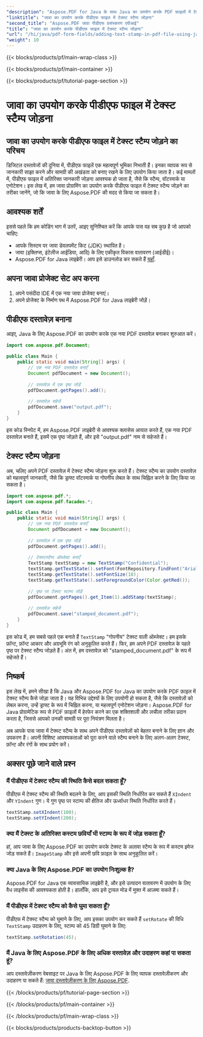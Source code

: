 ```yaml
---
"description": "Aspose.PDF for Java के साथ Java का उपयोग करके PDF फ़ाइलों में टेक्स्ट स्टैम्प जोड़ना सीखें। अपने PDF दस्तावेज़ों को आसानी से कस्टमाइज़ करें।"
"linktitle": "जावा का उपयोग करके पीडीएफ फाइल में टेक्स्ट स्टैम्प जोड़ना"
"second_title": "Aspose.PDF जावा पीडीएफ प्रसंस्करण एपीआई"
"title": "जावा का उपयोग करके पीडीएफ फाइल में टेक्स्ट स्टैम्प जोड़ना"
"url": "/hi/java/pdf-form-fields/adding-text-stamp-in-pdf-file-using-java/"
"weight": 10
---
```


{{< blocks/products/pf/main-wrap-class >}}

{{< blocks/products/pf/main-container >}}

{{< blocks/products/pf/tutorial-page-section >}}

# जावा का उपयोग करके पीडीएफ फाइल में टेक्स्ट स्टैम्प जोड़ना


## जावा का उपयोग करके पीडीएफ फाइल में टेक्स्ट स्टैम्प जोड़ने का परिचय

डिजिटल दस्तावेजों की दुनिया में, पीडीएफ फाइलें एक महत्वपूर्ण भूमिका निभाती हैं। इनका व्यापक रूप से जानकारी साझा करने और सामग्री की अखंडता को बनाए रखने के लिए उपयोग किया जाता है। कई मामलों में, पीडीएफ फाइल में अतिरिक्त जानकारी जोड़ना आवश्यक हो जाता है, जैसे कि स्टैम्प, वॉटरमार्क या एनोटेशन। इस लेख में, हम जावा प्रोग्रामिंग का उपयोग करके पीडीएफ फाइल में टेक्स्ट स्टैम्प जोड़ने का तरीका जानेंगे, जो कि जावा के लिए Aspose.PDF की मदद से किया जा सकता है।

## आवश्यक शर्तें

इससे पहले कि हम कोडिंग भाग में उतरें, आइए सुनिश्चित करें कि आपके पास वह सब कुछ है जो आपको चाहिए:

- आपके सिस्टम पर जावा डेवलपमेंट किट (JDK) स्थापित है।
- जावा (इक्लिप्स, इंटेलीज आईडिया, आदि) के लिए एकीकृत विकास वातावरण (आईडीई)।
- Aspose.PDF for Java लाइब्रेरी। आप इसे डाउनलोड कर सकते हैं [यहाँ](https://releases.aspose.com/pdf/java/).

## अपना जावा प्रोजेक्ट सेट अप करना

1. अपने पसंदीदा IDE में एक नया जावा प्रोजेक्ट बनाएं।
2. अपने प्रोजेक्ट के निर्माण पथ में Aspose.PDF for Java लाइब्रेरी जोड़ें।

## पीडीएफ दस्तावेज़ बनाना

आइए, Java के लिए Aspose.PDF का उपयोग करके एक नया PDF दस्तावेज़ बनाकर शुरुआत करें।

```java
import com.aspose.pdf.Document;

public class Main {
    public static void main(String[] args) {
        // एक नया PDF दस्तावेज़ बनाएँ
        Document pdfDocument = new Document();
        
        // दस्तावेज़ में एक पृष्ठ जोड़ें
        pdfDocument.getPages().add();
        
        // दस्तावेज़ सहेजें
        pdfDocument.save("output.pdf");
    }
}
```

इस कोड स्निपेट में, हम Aspose.PDF लाइब्रेरी से आवश्यक क्लासेस आयात करते हैं, एक नया PDF दस्तावेज़ बनाते हैं, इसमें एक पृष्ठ जोड़ते हैं, और इसे "output.pdf" नाम से सहेजते हैं।

## टेक्स्ट स्टैम्प जोड़ना

अब, चलिए अपने PDF दस्तावेज़ में टेक्स्ट स्टैम्प जोड़ना शुरू करते हैं। टेक्स्ट स्टैम्प का उपयोग दस्तावेज़ को महत्वपूर्ण जानकारी, जैसे कि ड्राफ्ट वॉटरमार्क या गोपनीय लेबल के साथ चिह्नित करने के लिए किया जा सकता है।

```java
import com.aspose.pdf.*;
import com.aspose.pdf.facades.*;

public class Main {
    public static void main(String[] args) {
        // एक नया PDF दस्तावेज़ बनाएँ
        Document pdfDocument = new Document();
        
        // दस्तावेज़ में एक पृष्ठ जोड़ें
        pdfDocument.getPages().add();
        
        // टेक्स्टस्टैम्प ऑब्जेक्ट बनाएँ
        TextStamp textStamp = new TextStamp("Confidential");
        textStamp.getTextState().setFont(FontRepository.findFont("Arial"));
        textStamp.getTextState().setFontSize(18);
        textStamp.getTextState().setForegroundColor(Color.getRed());
        
        // पृष्ठ पर टेक्स्ट स्टाम्प जोड़ें
        pdfDocument.getPages().get_Item(1).addStamp(textStamp);
        
        // दस्तावेज़ सहेजें
        pdfDocument.save("stamped_document.pdf");
    }
}
```

इस कोड में, हम सबसे पहले एक बनाते हैं `TextStamp` "गोपनीय" टेक्स्ट वाली ऑब्जेक्ट। हम इसके फ़ॉन्ट, फ़ॉन्ट आकार और अग्रभूमि रंग को अनुकूलित करते हैं। फिर, हम अपने PDF दस्तावेज़ के पहले पृष्ठ पर टेक्स्ट स्टैम्प जोड़ते हैं। अंत में, हम दस्तावेज़ को "stamped_document.pdf" के रूप में सहेजते हैं।

## निष्कर्ष

इस लेख में, हमने सीखा है कि Java और Aspose.PDF for Java का उपयोग करके PDF फ़ाइल में टेक्स्ट स्टैम्प कैसे जोड़ा जाता है। यह विभिन्न उद्देश्यों के लिए उपयोगी हो सकता है, जैसे कि दस्तावेज़ों को लेबल करना, उन्हें ड्राफ्ट के रूप में चिह्नित करना, या महत्वपूर्ण एनोटेशन जोड़ना। Aspose.PDF for Java प्रोग्रामेटिक रूप से PDF फ़ाइलों में हेरफेर करने का एक शक्तिशाली और लचीला तरीका प्रदान करता है, जिससे आपको उनकी सामग्री पर पूरा नियंत्रण मिलता है।

अब आपके पास जावा में टेक्स्ट स्टैम्प के साथ अपने पीडीएफ दस्तावेज़ों को बेहतर बनाने के लिए ज्ञान और उपकरण हैं। अपनी विशिष्ट आवश्यकताओं को पूरा करने वाले स्टैम्प बनाने के लिए अलग-अलग टेक्स्ट, फ़ॉन्ट और रंगों के साथ प्रयोग करें।

## अक्सर पूछे जाने वाले प्रश्न

### मैं पीडीएफ में टेक्स्ट स्टैम्प की स्थिति कैसे बदल सकता हूँ?

पीडीएफ में टेक्स्ट स्टैम्प की स्थिति बदलने के लिए, आप इसकी स्थिति निर्धारित कर सकते हैं `XIndent` और `YIndent` गुण। ये गुण पृष्ठ पर स्टाम्प की क्षैतिज और ऊर्ध्वाधर स्थिति निर्धारित करते हैं।

```java
textStamp.setXIndent(100);
textStamp.setYIndent(200);
```

### क्या मैं टेक्स्ट के अतिरिक्त कस्टम छवियाँ भी स्टाम्प के रूप में जोड़ सकता हूँ?

हां, आप जावा के लिए Aspose.PDF का उपयोग करके टेक्स्ट के अलावा स्टैम्प के रूप में कस्टम इमेज जोड़ सकते हैं। `ImageStamp` और इसे अपनी छवि फ़ाइल के साथ अनुकूलित करें।

### क्या Java के लिए Aspose.PDF का उपयोग निःशुल्क है?

Aspose.PDF for Java एक व्यावसायिक लाइब्रेरी है, और इसे उत्पादन वातावरण में उपयोग के लिए वैध लाइसेंस की आवश्यकता होती है। हालाँकि, आप इसे ट्रायल मोड में मुफ़्त में आज़मा सकते हैं।

### मैं पीडीएफ में टेक्स्ट स्टैम्प को कैसे घुमा सकता हूँ?

पीडीएफ में टेक्स्ट स्टैम्प को घुमाने के लिए, आप इसका उपयोग कर सकते हैं `setRotate` की विधि `TextStamp` उदाहरण के लिए, स्टाम्प को 45 डिग्री घुमाने के लिए:

```java
textStamp.setRotation(45);
```

### मैं Java के लिए Aspose.PDF के लिए अधिक दस्तावेज़ और उदाहरण कहां पा सकता हूं?

आप दस्तावेज़ीकरण वेबसाइट पर Java के लिए Aspose.PDF के लिए व्यापक दस्तावेज़ीकरण और उदाहरण पा सकते हैं: [जावा दस्तावेज़ीकरण के लिए Aspose.PDF](https://reference.aspose.com/pdf/java/).

{{< /blocks/products/pf/tutorial-page-section >}}

{{< /blocks/products/pf/main-container >}}

{{< /blocks/products/pf/main-wrap-class >}}

{{< blocks/products/products-backtop-button >}}